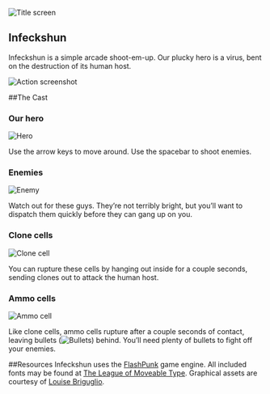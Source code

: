 ![Title screen](https://raw.github.com/searlm/game-off-2012/master/screenshots/title_screen.png)

## Infeckshun
Infeckshun is a simple arcade shoot-em-up. Our plucky hero is a virus, bent on the destruction of its human host.

![Action screenshot](https://raw.github.com/searlm/game-off-2012/master/screenshots/action.png)

##The Cast
### Our hero
![Hero](https://raw.github.com/searlm/game-off-2012/master/src/assets/hero_down_48x53.png)

Use the arrow keys to move around. Use the spacebar to shoot enemies.

### Enemies
![Enemy](https://raw.github.com/searlm/game-off-2012/master/src/assets/bad_dude_64x64.png)

Watch out for these guys. They’re not terribly bright, but you’ll want to dispatch them quickly before they can gang up on you.

### Clone cells
![Clone cell](https://raw.github.com/searlm/game-off-2012/master/src/assets/clone_host_128x126.png)

You can rupture these cells by hanging out inside for a couple seconds, sending clones out to attack the human host.

### Ammo cells
![Ammo cell](https://raw.github.com/searlm/game-off-2012/master/src/assets/ammo_host_96x128.png)

Like clone cells, ammo cells rupture after a couple seconds of contact, leaving bullets (![Bullets](https://raw.github.com/searlm/game-off-2012/master/src/assets/bullet_17x17.png)) behind. You’ll need plenty of bullets to fight off your enemies.

##Resources
Infeckshun uses the [FlashPunk](http://flashpunk.net) game engine. All included fonts may be found at [The League of Moveable Type](http://www.theleagueofmoveabletype.com). Graphical assets are courtesy of [Louise Briguglio](http://brigugl.io).


